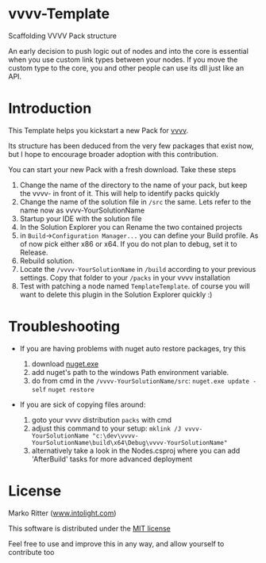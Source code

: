 vvvv-Template
=============

Scaffolding VVVV Pack structure 

An early decision to push logic out of nodes and into the core is essential when you use custom link types between your nodes. If you move the custom type to the core, you and other people can use its dll just like an API.

Introduction
============

This Template helps you kickstart a new Pack for [vvvv](http://www.vvvv.org). 


Its structure has been deduced from the very few packages that exist now, but I hope to encourage broader adoption with this contribution. 

You can start your new Pack with a fresh download. Take these steps 

1. Change the name of the directory to the name of your pack, but keep the vvvv- in front of it. This will help to identify packs quickly
2. Change the name of the solution file in `/src` the same. Lets refer to the name now as vvvv-YourSolutionName
3. Startup your IDE with the solution file
4. In the Solution Explorer you can Rename the two contained projects
5. in `Build`->`Configuration Manager...` you can define your Build profile. As of now pick either x86 or x64. If you do not plan to debug, set it to Release. 
6. Rebuild solution. 
7. Locate the `/vvvv-YourSolutionName` in `/build` according to your previous settings. Copy that folder to your `/packs` in your vvvv installation 
8. Test with patching a node named `TemplateTemplate`. of course you will want to delete this plugin in the Solution Explorer quickly :)


Troubleshooting
============

- If you are having problems with nuget auto restore packages, try this 
  1. download [nuget.exe](http://download-codeplex.sec.s-msft.com/Download/Release?ProjectName=nuget&DownloadId=757017&FileTime=130290366297630000&Build=20841)
  2. add nuget's path to the windows Path environment variable.
  3. do from cmd in the `/vvvv-YourSolutionName/src`: 
     `nuget.exe update -self` 
     `nuget restore` 

- If you are sick of copying files around:
  1. goto your vvvv distribution `packs` with cmd
  2. adjust this command to your setup: `mklink /J vvvv-YourSolutionName "c:\dev\vvvv-YourSolutionName\build\x64\Debug\vvvv-YourSolutionName"`
  3. alternatively take a look in the Nodes.csproj where you can add 'AfterBuild' tasks for more advanced deployment 

License
=======

Marko Ritter (www.intolight.com)

This software is distributed under the [MIT license](http://opensource.org/licenses/MIT)

Feel free to use and improve this in any way, and allow yourself to contribute too
